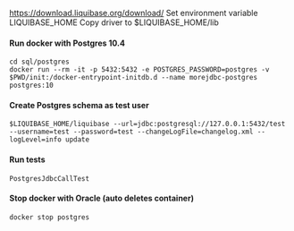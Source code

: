 
https://download.liquibase.org/download/
Set environment variable LIQUIBASE_HOME
Copy driver to $LIQUIBASE_HOME/lib

#### Run docker with Postgres 10.4
```
cd sql/postgres
docker run --rm -it -p 5432:5432 -e POSTGRES_PASSWORD=postgres -v $PWD/init:/docker-entrypoint-initdb.d --name morejdbc-postgres postgres:10
```

#### Create Postgres schema as test user
```
$LIQUIBASE_HOME/liquibase --url=jdbc:postgresql://127.0.0.1:5432/test --username=test --password=test --changeLogFile=changelog.xml --logLevel=info update
```

#### Run tests
```
PostgresJdbcCallTest
```

#### Stop docker with Oracle (auto deletes container)
```
docker stop postgres
```

